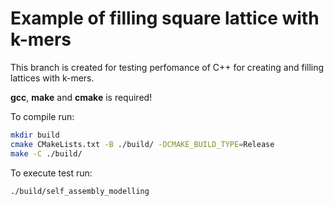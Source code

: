 # Example of filling square lattice with k-mers

This branch is created for testing perfomance of C++ for creating and filling lattices with k-mers.

**gcc**, **make** and **cmake** is required!

To compile run:

```bash
mkdir build
cmake CMakeLists.txt -B ./build/ -DCMAKE_BUILD_TYPE=Release
make -C ./build/
```

To execute test run:

```bash
./build/self_assembly_modelling
```

